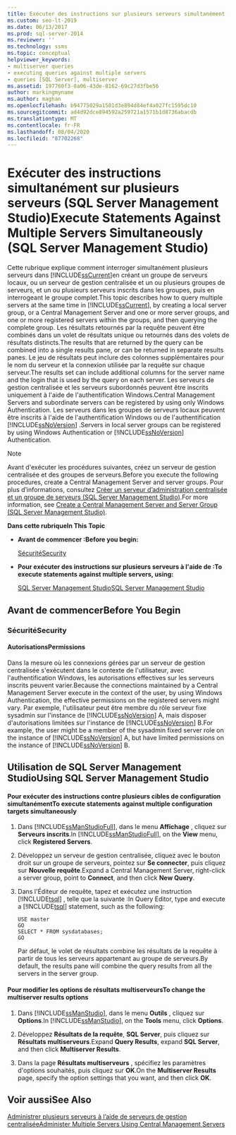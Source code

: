 ```yaml
---
title: Exécuter des instructions sur plusieurs serveurs simultanément
ms.custom: seo-lt-2019
ms.date: 06/13/2017
ms.prod: sql-server-2014
ms.reviewer: ''
ms.technology: ssms
ms.topic: conceptual
helpviewer_keywords:
- multiserver queries
- executing queries against multiple servers
- queries [SQL Server], multiserver
ms.assetid: 197760f3-0a06-43de-8162-69c27d3fbe56
author: markingmyname
ms.author: maghan
ms.openlocfilehash: b94775029a1501d3e894d84ef4a027fc1595dc10
ms.sourcegitcommit: ad4d92dce894592a259721a1571b1d8736abacdb
ms.translationtype: MT
ms.contentlocale: fr-FR
ms.lasthandoff: 08/04/2020
ms.locfileid: "87702268"
---
```

# <a name="execute-statements-against-multiple-servers-simultaneously-sql-server-management-studio"></a><span data-ttu-id="f0080-102">Exécuter des instructions simultanément sur plusieurs serveurs (SQL Server Management Studio)</span><span class="sxs-lookup"><span data-stu-id="f0080-102">Execute Statements Against Multiple Servers Simultaneously (SQL Server Management Studio)</span></span>
  <span data-ttu-id="f0080-103">Cette rubrique explique comment interroger simultanément plusieurs serveurs dans [!INCLUDE[ssCurrent](../../includes/sscurrent-md.md)]en créant un groupe de serveurs locaux, ou un serveur de gestion centralisée et un ou plusieurs groupes de serveurs, et un ou plusieurs serveurs inscrits dans les groupes, puis en interrogeant le groupe complet.</span><span class="sxs-lookup"><span data-stu-id="f0080-103">This topic describes how to query multiple servers at the same time in [!INCLUDE[ssCurrent](../../includes/sscurrent-md.md)], by creating a local server group, or a Central Management Server and one or more server groups, and one or more registered servers within the groups, and then querying the complete group.</span></span> <span data-ttu-id="f0080-104">Les résultats retournés par la requête peuvent être combinés dans un volet de résultats unique ou retournés dans des volets de résultats distincts.</span><span class="sxs-lookup"><span data-stu-id="f0080-104">The results that are returned by the query can be combined into a single results pane, or can be returned in separate results panes.</span></span> <span data-ttu-id="f0080-105">Le jeu de résultats peut inclure des colonnes supplémentaires pour le nom du serveur et la connexion utilisée par la requête sur chaque serveur.</span><span class="sxs-lookup"><span data-stu-id="f0080-105">The results set can include additional columns for the server name and the login that is used by the query on each server.</span></span> <span data-ttu-id="f0080-106">Les serveurs de gestion centralisée et les serveurs subordonnés peuvent être inscrits uniquement à l'aide de l'authentification Windows.</span><span class="sxs-lookup"><span data-stu-id="f0080-106">Central Management Servers and subordinate servers can be registered by using only Windows Authentication.</span></span> <span data-ttu-id="f0080-107">Les serveurs dans les groupes de serveurs locaux peuvent être inscrits à l'aide de l'authentification Windows ou de l'authentification [!INCLUDE[ssNoVersion](../../includes/ssnoversion-md.md)] .</span><span class="sxs-lookup"><span data-stu-id="f0080-107">Servers in local server groups can be registered by using Windows Authentication or [!INCLUDE[ssNoVersion](../../includes/ssnoversion-md.md)] Authentication.</span></span>  
  
> [!NOTE]  
>  <span data-ttu-id="f0080-108">Avant d'exécuter les procédures suivantes, créez un serveur de gestion centralisée et des groupes de serveurs.</span><span class="sxs-lookup"><span data-stu-id="f0080-108">Before you execute the following procedures, create a Central Management Server and server groups.</span></span> <span data-ttu-id="f0080-109">Pour plus d’informations, consultez [Créer un serveur d’administration centralisée et un groupe de serveurs &#40;SQL Server Management Studio&#41;](create-a-central-management-server-and-server-group.md).</span><span class="sxs-lookup"><span data-stu-id="f0080-109">For more information, see [Create a Central Management Server and Server Group &#40;SQL Server Management Studio&#41;](create-a-central-management-server-and-server-group.md).</span></span>  
  
 <span data-ttu-id="f0080-110">**Dans cette rubrique**</span><span class="sxs-lookup"><span data-stu-id="f0080-110">**In This Topic**</span></span>  
  
-   <span data-ttu-id="f0080-111">**Avant de commencer :**</span><span class="sxs-lookup"><span data-stu-id="f0080-111">**Before you begin:**</span></span>  
  
     [<span data-ttu-id="f0080-112">Sécurité</span><span class="sxs-lookup"><span data-stu-id="f0080-112">Security</span></span>](#Security)  
  
-   <span data-ttu-id="f0080-113">**Pour exécuter des instructions sur plusieurs serveurs à l'aide de :**</span><span class="sxs-lookup"><span data-stu-id="f0080-113">**To execute statements against multiple servers, using:**</span></span>  
  
     [<span data-ttu-id="f0080-114">SQL Server Management Studio</span><span class="sxs-lookup"><span data-stu-id="f0080-114">SQL Server Management Studio</span></span>](#SSMSProcedure)  
  
##  <a name="before-you-begin"></a><a name="BeforeYouBegin"></a> <span data-ttu-id="f0080-115">Avant de commencer</span><span class="sxs-lookup"><span data-stu-id="f0080-115">Before You Begin</span></span>  
  
###  <a name="security"></a><a name="Security"></a> <span data-ttu-id="f0080-116">Sécurité</span><span class="sxs-lookup"><span data-stu-id="f0080-116">Security</span></span>  
  
####  <a name="permissions"></a><a name="Permissions"></a> <span data-ttu-id="f0080-117">Autorisations</span><span class="sxs-lookup"><span data-stu-id="f0080-117">Permissions</span></span>  
 <span data-ttu-id="f0080-118">Dans la mesure où les connexions gérées par un serveur de gestion centralisée s'exécutent dans le contexte de l'utilisateur, avec l'authentification Windows, les autorisations effectives sur les serveurs inscrits peuvent varier.</span><span class="sxs-lookup"><span data-stu-id="f0080-118">Because the connections maintained by a Central Management Server execute in the context of the user, by using Windows Authentication, the effective permissions on the registered servers might vary.</span></span> <span data-ttu-id="f0080-119">Par exemple, l'utilisateur peut être membre du rôle serveur fixe sysadmin sur l'instance de [!INCLUDE[ssNoVersion](../../includes/ssnoversion-md.md)] A, mais disposer d'autorisations limitées sur l'instance de [!INCLUDE[ssNoVersion](../../includes/ssnoversion-md.md)] B.</span><span class="sxs-lookup"><span data-stu-id="f0080-119">For example, the user might be a member of the sysadmin fixed server role on the instance of [!INCLUDE[ssNoVersion](../../includes/ssnoversion-md.md)] A, but have limited permissions on the instance of [!INCLUDE[ssNoVersion](../../includes/ssnoversion-md.md)] B.</span></span>  
  
##  <a name="using-sql-server-management-studio"></a><a name="SSMSProcedure"></a> <span data-ttu-id="f0080-120">Utilisation de SQL Server Management Studio</span><span class="sxs-lookup"><span data-stu-id="f0080-120">Using SQL Server Management Studio</span></span>  
  
#### <a name="to-execute-statements-against-multiple-configuration-targets-simultaneously"></a><span data-ttu-id="f0080-121">Pour exécuter des instructions contre plusieurs cibles de configuration simultanément</span><span class="sxs-lookup"><span data-stu-id="f0080-121">To execute statements against multiple configuration targets simultaneously</span></span>  
  
1.  <span data-ttu-id="f0080-122">Dans [!INCLUDE[ssManStudioFull](../../includes/ssmanstudiofull-md.md)], dans le menu **Affichage** , cliquez sur **Serveurs inscrits**.</span><span class="sxs-lookup"><span data-stu-id="f0080-122">In [!INCLUDE[ssManStudioFull](../../includes/ssmanstudiofull-md.md)], on the **View** menu, click **Registered Servers**.</span></span>  
  
2.  <span data-ttu-id="f0080-123">Développez un serveur de gestion centralisée, cliquez avec le bouton droit sur un groupe de serveurs, pointez sur **Se connecter**, puis cliquez sur **Nouvelle requête**.</span><span class="sxs-lookup"><span data-stu-id="f0080-123">Expand a Central Management Server, right-click a server group, point to **Connect**, and then click **New Query**.</span></span>  
  
3.  <span data-ttu-id="f0080-124">Dans l'Éditeur de requête, tapez et exécutez une instruction [!INCLUDE[tsql](../../includes/tsql-md.md)] , telle que la suivante :</span><span class="sxs-lookup"><span data-stu-id="f0080-124">In Query Editor, type and execute a [!INCLUDE[tsql](../../includes/tsql-md.md)] statement, such as the following:</span></span>  
  
    ```  
    USE master  
    GO  
    SELECT * FROM sysdatabases;  
    GO  
    ```  
  
     <span data-ttu-id="f0080-125">Par défaut, le volet de résultats combine les résultats de la requête à partir de tous les serveurs appartenant au groupe de serveurs.</span><span class="sxs-lookup"><span data-stu-id="f0080-125">By default, the results pane will combine the query results from all the servers in the server group.</span></span>  
  
#### <a name="to-change-the-multiserver-results-options"></a><span data-ttu-id="f0080-126">Pour modifier les options de résultats multiserveurs</span><span class="sxs-lookup"><span data-stu-id="f0080-126">To change the multiserver results options</span></span>  
  
1.  <span data-ttu-id="f0080-127">Dans [!INCLUDE[ssManStudio](../../includes/ssmanstudio-md.md)], dans le menu **Outils** , cliquez sur **Options**.</span><span class="sxs-lookup"><span data-stu-id="f0080-127">In [!INCLUDE[ssManStudio](../../includes/ssmanstudio-md.md)], on the **Tools** menu, click **Options**.</span></span>  
  
2.  <span data-ttu-id="f0080-128">Développez **Résultats de la requête**, **SQL Server**, puis cliquez sur **Résultats multiserveurs**.</span><span class="sxs-lookup"><span data-stu-id="f0080-128">Expand **Query Results**, expand **SQL Server**, and then click **Multiserver Results**.</span></span>  
  
3.  <span data-ttu-id="f0080-129">Dans la page **Résultats multiserveurs** , spécifiez les paramètres d'options souhaités, puis cliquez sur **OK**.</span><span class="sxs-lookup"><span data-stu-id="f0080-129">On the **Multiserver Results** page, specify the option settings that you want, and then click **OK**.</span></span>  
  
## <a name="see-also"></a><span data-ttu-id="f0080-130">Voir aussi</span><span class="sxs-lookup"><span data-stu-id="f0080-130">See Also</span></span>  
 [<span data-ttu-id="f0080-131">Administrer plusieurs serveurs à l’aide de serveurs de gestion centralisée</span><span class="sxs-lookup"><span data-stu-id="f0080-131">Administer Multiple Servers Using Central Management Servers</span></span>](../../relational-databases/administer-multiple-servers-using-central-management-servers.md)  
  
  

